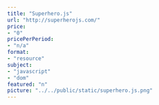 ```yaml
---
title: "Superhero.js"
url: "http://superherojs.com/"
price: 
- "0"
pricePerPeriod: 
- "n/a"
format: 
- "resource"
subject: 
- "javascript"
- "dom"
featured: "n"
picture: "../../public/static/superhero.js.png"
---
```

